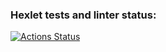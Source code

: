 ### Hexlet tests and linter status:
[![Actions Status](https://github.com/morphizm/devops-for-programmers-project-lvl2/workflows/hexlet-check/badge.svg)](https://github.com/morphizm/devops-for-programmers-project-lvl2/actions)